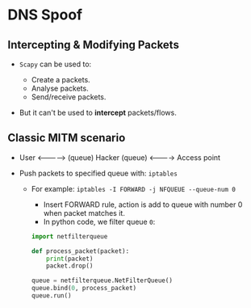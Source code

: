 # DNS Spoof

## Intercepting & Modifying Packets

- `Scapy` can be used to:
  - Create a packets.
  - Analyse packets.
  - Send/receive packets.

- But it can't be used to **intercept** packets/flows.

## Classic MITM scenario

- User <-----> (queue) Hacker (queue) <----> Access point

- Push packets to specified queue with: `iptables`
  - For example: `iptables -I FORWARD -j NFQUEUE --queue-num 0`
    - Insert FORWARD rule, action is add to queue with number 0 when packet matches it.
    - In python code, we filter queue `0`:

    ```python
    import netfilterqueue

    def process_packet(packet):
        print(packet)
        packet.drop()

    queue = netfilterqueue.NetFilterQueue()
    queue.bind(0, process_packet)
    queue.run()
    ```
